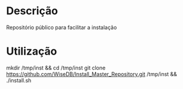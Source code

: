 # Descrição
Repositório público para facilitar a instalação

# Utilização
mkdir /tmp/inst && cd /tmp/inst
git clone https://github.com/WiseDB/Install_Master_Repository.git /tmp/inst && ./install.sh
